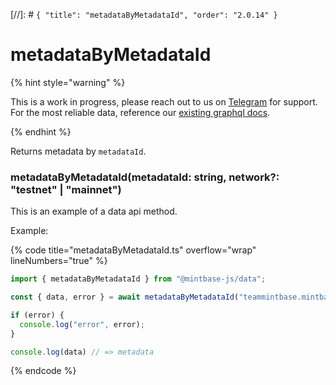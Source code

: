 [//]: # `{ "title": "metadataByMetadataId", "order": "2.0.14" }`

# metadataByMetadataId

{% hint style="warning" %}

This is a work in progress, please reach out to us on [Telegram](https://t.me/mintdev) for support.
For the most reliable data, reference our [existing graphql docs](https://docs.mintbase.io/dev/read-data/mintbase-graph).

{% endhint %}

Returns metadata by `metadataId`.

### metadataByMetadataId(metadataId: string, network?: "testnet" | "mainnet")

This is an example of a data api method.

Example:

{% code title="metadataByMetadataId.ts" overflow="wrap" lineNumbers="true" %}

```typescript
import { metadataByMetadataId } from "@mintbase-js/data";

const { data, error } = await metadataByMetadataId("teammintbase.mintbase1.near:0fd038b1fc7d86de6f8c816d5669accc", 'mainnet');

if (error) {
  console.log("error", error);
}

console.log(data) // => metadata

```

{% endcode %}
